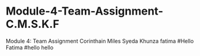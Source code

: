 # Module-4-Team-Assignment-C.M.S.K.F
Module 4: Team Assignment Corinthain Miles Syeda Khunza fatima
#Hello Fatima
#hello 
hello
